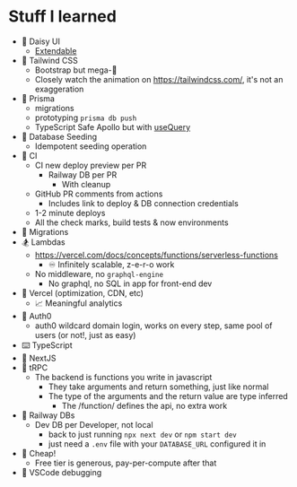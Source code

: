 # Stuff I learned

* 🌼 Daisy UI
  * [Extendable](https://github.com/frankhereford/katamino/blob/main/tailwind.config.cjs#L5-L10)
* 💨 Tailwind CSS
  * Bootstrap but mega-🍄
  * Closely watch the animation on https://tailwindcss.com/, it's not an exaggeration
* 🌈 Prisma
  * migrations
  * prototyping `prisma db push`
  * TypeScript Safe Apollo but with [useQuery](https://tanstack.com/query/v4/docs/reference/useQuery)
* 🌱 Database Seeding
  * Idempotent seeding operation
* 🚀 CI
  * CI new deploy preview per PR
    * Railway DB per PR
      * With cleanup
  * GitHub PR comments from actions
    * Includes link to deploy & DB connection credentials
  * 1-2 minute deploys
  * All the check marks, build tests & now environments
* 🧩 Migrations
* 🏂 Lambdas
  * https://vercel.com/docs/concepts/functions/serverless-functions
    * ♾️ Infinitely scalable, z-e-r-o work
  * No middleware, no `graphql-engine`
    * No graphql, no SQL in app for front-end dev
* 🤖 Vercel (optimization, CDN, etc)
  * 📈 Meaningful analytics
* 🔑 Auth0
  * auth0 wildcard domain login, works on every step, same pool of users (or not!, just as easy)
* ⌨️ TypeScript
* 🔺 NextJS
* 🔭 tRPC
  * The backend is functions you write in javascript
    * They take arguments and return something, just like normal
    * The type of the arguments and the return value are type inferred
      * The /function/ defines the api, no extra work
* 🚄 Railway DBs
  * Dev DB per Developer, not local
    * back to just running `npx next dev` or `npm start dev`
    * just need a `.env` file with your `DATABASE_URL` configured it in
* 🤑 Cheap!  
  * Free tier is generous, pay-per-compute after that
* 🐛 VSCode debugging